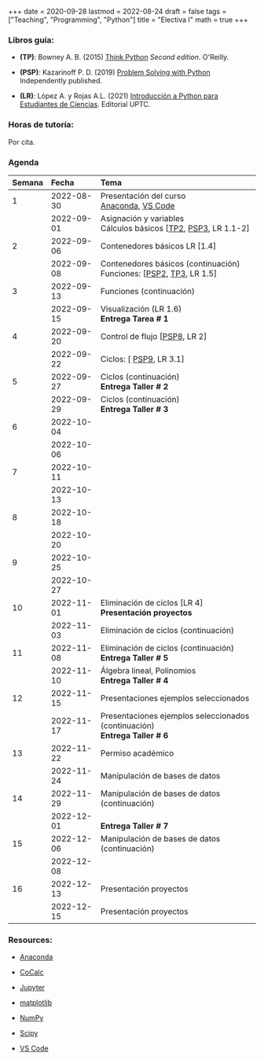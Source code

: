 +++
date      = 2020-09-28
lastmod   = 2022-08-24
draft     = false
tags      = ["Teaching", "Programming", "Python"]
title     = "Electiva I"
math      = true
+++

### Libros guía:


- **(TP)**: Bowney A. B. (2015) [Think Python](https://greenteapress.com/wp/think-python-2e/) *Second edition*. O'Reilly.

- **(PSP)**: Kazarinoff P. D. (2019) [Problem Solving with Python](https://problemsolvingwithpython.com) Independently published.

- **(LR)**: López A. y Rojas A.L. (2021) [Introducción a Python para Estudiantes de Ciencias](https://alexrojas.netlify.app/publication/prog/). Editorial UPTC.

### Horas de tutoría: 

Por cita.

### Agenda


|Semana |Fecha      |Tema                                                                                                                                                                                                                            |
|:------|:----------|:-------------------------------------------------------------------|
|1      |2022-08-30 | Presentación del curso <br> [Anaconda](https://www.anaconda.com/products/individual), [VS Code](https://code.visualstudio.com/)  |
|&nbsp; |2022-09-01 | Asignación y variables <br> Cálculos básicos [[TP2](http://greenteapress.com/thinkpython2/html/thinkpython2003.html), [PSP3](https://problemsolvingwithpython.com/03-The-Python-REPL/03.00-Introduction/), LR 1.1-2]  |
|2      |2022-09-06 | Contenedores básicos LR [1.4] |
|&nbsp; |2022-09-08 | Contenedores básicos (continuación) <br> Funciones: [[PSP2](https://problemsolvingwithpython.com/07-Functions-and-Modules/07.00-Introduction/), [TP3](http://greenteapress.com/thinkpython2/html/thinkpython2004.html), LR 1.5] |
|3      |2022-09-13 | Funciones (continuación)|
|&nbsp; |2022-09-15 | Visualización (LR 1.6) <br> **Entrega Tarea # 1**|
|4      |2022-09-20 | Control de flujo [[PSP8](https://problemsolvingwithpython.com/08-If-Else-Try-Except/08.00-Introduction/), LR 2] |
|&nbsp; |2022-09-22 | Ciclos: [ [PSP9](https://problemsolvingwithpython.com/09-Loops/09.00-Introduction/), LR 3.1] |
|5      |2022-09-27 | Ciclos (continuación) <br> **Entrega Taller # 2** |
|&nbsp; |2022-09-29 | Ciclos (continuación) <br> **Entrega Taller # 3** |
|6      |2022-10-04 | &nbsp; |
|&nbsp; |2022-10-06 | &nbsp; |
|7      |2022-10-11 | &nbsp; |
|&nbsp; |2022-10-13 | &nbsp; |
|8      |2022-10-18 |  |
|&nbsp; |2022-10-20 | |
|9      |2022-10-25 |  |
|&nbsp; |2022-10-27 |  |
|10     |2022-11-01 | Eliminación de ciclos [LR 4] <br> **Presentación proyectos** |
|&nbsp; |2022-11-03 | Eliminación de ciclos (continuación) |
|11     |2022-11-08 | Eliminación de ciclos (continuación) <br> **Entrega Taller # 5**    |
|&nbsp; |2022-11-10 | Álgebra lineal, Polinomios <br> **Entrega Taller # 4**    |
|12     |2022-11-15 | Presentaciones ejemplos seleccionados  |
|&nbsp; |2022-11-17 | Presentaciones ejemplos seleccionados (continuación) <br> **Entrega Taller # 6**    |
|13     |2022-11-22 | Permiso académico  |
|&nbsp; |2022-11-24 | Manipulación de bases de datos   |
|14     |2022-11-29 | Manipulación de bases de datos (continuación)    |
|&nbsp; |2022-12-01 | <br> **Entrega Taller # 7**    |
|15     |2022-12-06 | Manipulación de bases de datos (continuación)  |
|&nbsp; |2022-12-08 |&nbsp;    |
|16     |2022-12-13 | Presentación proyectos    |
|&nbsp; |2022-12-15 | Presentación proyectos    |

<!-- [Matplotlib](https://problemsolvingwithpython.com/06-Plotting-with-Matplotlib/06.00-Introduction/) -->


### Resources:

  - [Anaconda](https://anaconda.org)

  - [CoCalc](https://cocalc.com)

  - [Jupyter](https://jupyter.org/)

  - [matplotlib](https://matplotlib.org/3.1.1/index.html)

  - [NumPy](https://www.numpy.org/)

  - [Scipy](https://www.scipy.org/)

  - [VS Code](https://code.visualstudio.com/)



